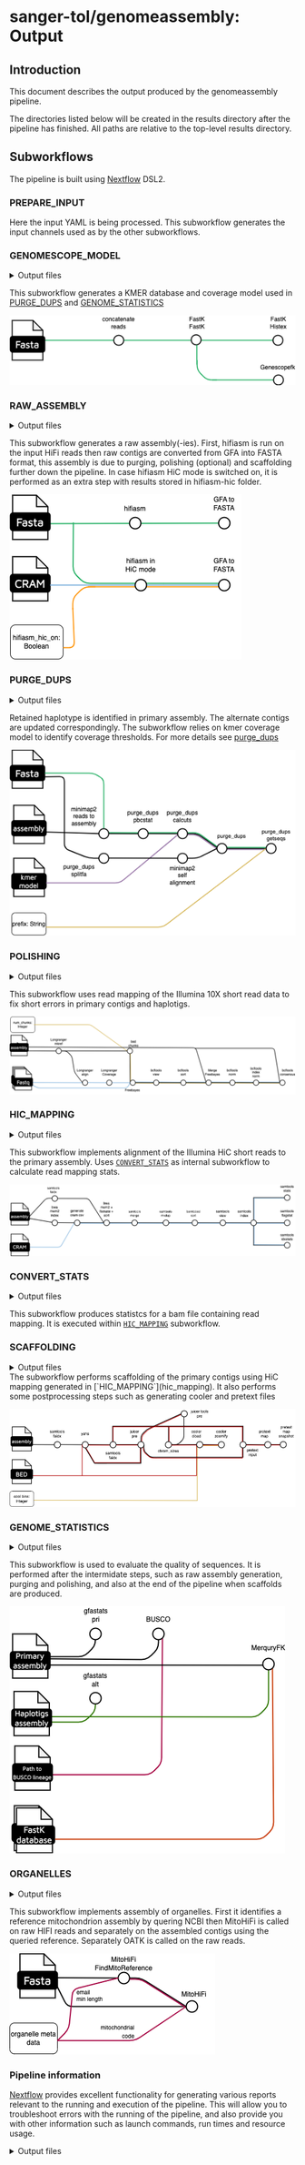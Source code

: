 # sanger-tol/genomeassembly: Output

## Introduction

This document describes the output produced by the genomeassembly pipeline.

The directories listed below will be created in the results directory after the pipeline has finished. All paths are relative to the top-level results directory.

## Subworkflows

The pipeline is built using [Nextflow](https://www.nextflow.io/) DSL2.

### PREPARE_INPUT

Here the input YAML is being processed. This subworkflow generates the input channels used as by the other subworkflows.</p>

### GENOMESCOPE_MODEL

<details markdown="1">
  <summary>Output files</summary>
  
  - <code>kmer/*ktab</code>
    - kmer table file
  - <code>kmer/*hist</code>
    - kmer histogram file
  - <code>kmer/*model.txt</code>
    - genomescope model in text format
  - <code>kmer/*[linear,log]_plot.png</code>
    - genomescope kmer plots
  
</details>

This subworkflow generates a KMER database and coverage model used in [PURGE_DUPS](#purge_dups) and [GENOME_STATISTICS](#genome_statistics) </p>

![Subworkflow for kmer profile](images/v1/genomescope_model.png)

### RAW_ASSEMBLY

<details markdown="1">
  <summary>Output files</summary>
  
  - <code>.\*hifiasm.\*/.*p_ctg.[g]fa</code>
    - primary assembly in GFA and FASTA format; for more details refer to [hifiasm output](https://hifiasm.readthedocs.io/en/latest/interpreting-output.html) 
  - <code>.\*hifiasm.\*/.*a_ctg.[g]fa</code>
    - haplotigs in GFA and FASTA format; for more details refer to [hifiasm output](https://hifiasm.readthedocs.io/en/latest/interpreting-output.html)
  - <code>.\*hifiasm.\*/.*bin</code>
    - internal binary hifiasm files; for more details refer [here](https://hifiasm.readthedocs.io/en/latest/faq.html#id12)
  
</details>

This subworkflow generates a raw assembly(-ies). First, hifiasm is run on the input HiFi reads then raw contigs are converted from GFA into FASTA format, this assembly is due to purging, polishing (optional) and scaffolding further down the pipeline.
In case hifiasm HiC mode is switched on, it is performed as an extra step with results stored in hifiasm-hic folder.</p>

![Raw assembly subworkflow](images/v1/raw_assembly.png)

### PURGE_DUPS

<details markdown="1">
  <summary>Output files</summary>
  
  - <code>\*.hifiasm..\*/purged.fa</code>
    - purged primary contigs
  - <code>\*.hifiasm..\*/purged.htigs.fa</code>
    - haplotigs after purging  
  - other files from the purge_dups pipeline
    - for details refer [here](https://github.com/dfguan/purge_dups)
</details>

Retained haplotype is identified in primary assembly. The alternate contigs are updated correspondingly.
The subworkflow relies on kmer coverage model to identify coverage thresholds. For more details see [purge_dups](https://github.com/dfguan/purge_dups)

</p>

![Subworkflow for purging haplotigs](images/v1/purge_dups.png)

### POLISHING

<details markdown="1">
  <summary>Output files</summary>
  
  - <code>\*.hifiasm..\*/polishing/.*consensus.fa</code>
    - polished joined primary and haplotigs assembly
  - <code>\*.hifiasm..\*/polishing/merged.vcf.gz</code>
    - unfiltered variants
  - <code>\*.hifiasm..\*/polishing/merged.vcf.gz.tbi</code>
    - index file
  - <code>\*.hifiasm..\*/polishing/refdata-*</code>
    - Longranger assembly indices

</details>

This subworkflow uses read mapping of the Illumina 10X short read data to fix short errors in primary contigs and haplotigs.</p>

![Subworkflow for purging haplotigs](images/v1/polishing.png)

### HIC_MAPPING

<details markdown="1">
  <summary>Output files</summary>
  
  - <code>\*.hifiasm..\*/scaffolding/.*_merged_sorted.bed</code>
    - bed file obtained from merged mkdup bam
  - <code>\*.hifiasm..\*/scaffolding/.*mkdup.bam</code>
    - final read mapping bam with mapped reads  
</details>

This subworkflow implements alignment of the Illumina HiC short reads to the primary assembly. Uses [`CONVERT_STATS`](#convert_stats) as internal subworkflow to calculate read mapping stats.</p>

![HiC mapping subworkflow](images/v1/hic-mapping.png)

### CONVERT_STATS

<details markdown="1">
  <summary>Output files</summary>
  
  - <code>\*.hifiasm..\*/scaffolding/.*.stats</code>
    - output of samtools stats 
  - <code>\*.hifiasm..\*/scaffolding/.*.idxstats</code>
    - output of samtools idxstats
  - <code>\*.hifiasm..\*/scaffolding/.*.flagstat</code>
    - output of samtools flagstat  
</details>

This subworkflow produces statistcs for a bam file containing read mapping. It is executed within [`HIC_MAPPING`](#hic_mapping) subworkflow.</p>

### SCAFFOLDING

<details markdown="1">
  <summary>Output files</summary>
  
  - <code>\*.hifiasm..\*/scaffolding/yahs/out.break.yahs/out_scaffolds_final.fa</code>
    - scaffolds in FASTA format
  - <code>\*.hifiasm..\*/scaffolding/yahs/out.break.yahs/out_scaffolds_final.agp</code>
    - coordinates of contigs relative to scaffolds
  - <code>\*.hifiasm..\*/scaffolding/yahs/out.break.yahs/alignments_sorted.txt</code>
    - Alignments for Juicer in text format
  - <code>\*.hifiasm..\*/scaffolding/yahs/out.break.yahs/yahs_scaffolds.hic</code>
    - Juicer HiC map
  - <code>\*.hifiasm..\*/scaffolding/yahs/out.break.yahs/*cool</code>
    - HiC map for cooler
  - <code>\*.hifiasm..\*/scaffolding/yahs/out.break.yahs/*.FullMap.png</code>
    - Pretext snapshot

</details>
The subworkflow performs scaffolding of the primary contigs using HiC mapping generated in [`HIC_MAPPING`](hic_mapping). It also performs some postprocessing steps such as generating cooler and pretext files</p>

![Scaffolding subworkflow](images/v1/scaffolding.png)

### GENOME_STATISTICS

<details markdown="1">
  <summary>Output files</summary>

- <code>.\*.assembly_summary</code>
  - numeric statistics for pri and alt sequences
- <code>.\*ccs.merquryk</code>
  - folder with merqury plots and kmer statistics
- <code>.\*busco</code>
  - folder with BUSCO results

</details>

This subworkflow is used to evaluate the quality of sequences. It is performed after the intermidate steps, such as raw assembly generation, purging and polishing, and also at the end of the pipeline when scaffolds are produced.</p>

![Genome statistics subworkflow](images/v1/genome_statistics.png)

### ORGANELLES

<details markdown="1">
  <summary>Output files</summary>

- <code>\*.hifiasm.\*/mito..\*/final_mitogenome.fasta</code>
  - organelle assembly
- <code>\*.hifiasm.\*/mito..\*/final_mitogenome.[gb,gff]</code>
  - organelle gene annotation
- <code>\*.hifiasm.\*/mito..\*/contigs_stats.tsv</code>
  - summary of mitochondrial findings
- output also includes other output files produced by MitoHiFi
- <code>\*.hifiasm.\*/oatk/.*mito.ctg.fasta</code>
  - mitochondrion organelle assembly
- <code>\*.hifiasm.\*/oatk/.*mito.gfa</code>
  - assembly graph for the mitochondrion assembly
- output also includes other output files produced by oatk

</details>

This subworkflow implements assembly of organelles. First it identifies a reference mitochondrion assembly by quering NCBI then MitoHiFi is called on raw HIFI reads and separately on the assembled contigs using the queried reference. Separately OATK is called on the raw reads. </p>

![Organelles subworkflow](images/v1/organelles.png)

### Pipeline information

[Nextflow](https://www.nextflow.io/docs/latest/tracing.html) provides excellent functionality for generating various reports relevant to the running and execution of the pipeline. This will allow you to troubleshoot errors with the running of the pipeline, and also provide you with other information such as launch commands, run times and resource usage.

<details markdown="1">
<summary>Output files</summary>

- `genomeassembly_info/`
  - Reports generated by Nextflow: `execution_report.html`, `execution_timeline.html`, `execution_trace.txt` and `pipeline_dag.dot`/`pipeline_dag.svg`.
  - Reports generated by the pipeline: `pipeline_report.html`, `pipeline_report.txt` and `software_versions.yml`. The `pipeline_report*` files will only be present if the `--email` / `--email_on_fail` parameter's are used when running the pipeline.
  - Reformatted samplesheet files used as input to the pipeline: `samplesheet.valid.csv`.

</details>

